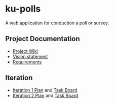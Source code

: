 # ku-polls
A web application for conduction a poll or survey. 
## Project Documentation
* [Project Wiki](https://github.com/NarawishS/ku-polls/wiki)  
* [Vision statement](https://github.com/NarawishS/ku-polls/wiki/Vision-Statement)  
* [Requirements](https://github.com/NarawishS/ku-polls/wiki/Requirements)  
## Iteration
  * [Iteration 1 Plan](https://github.com/NarawishS/ku-polls/wiki/Iteration-1-Plan) and [Task Board](https://github.com/NarawishS/ku-polls/projects/1)
  * [Iteration 2 Plan](https://github.com/NarawishS/ku-polls/wiki/Iteration-2-Plan) and [Task Board](https://github.com/NarawishS/ku-polls/projects/2)  